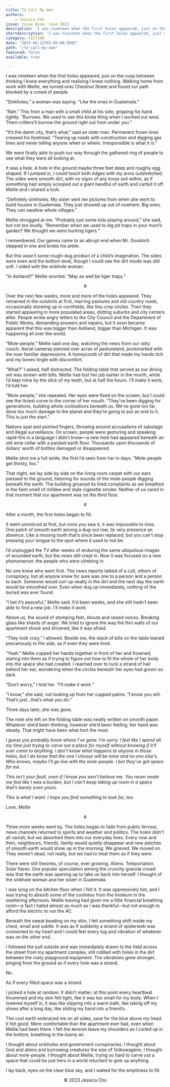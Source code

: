 ```yaml
---
title: To Call My Own
authors:
    - Jessica Cho
issue: Issue Nine, June 2023
description: 'I was nineteen when the first holes appeared, just on the cusp between thinking I knew everything and realising I knew nothing. Walking home from work with Mellie, we turned onto Chestnut Street and found our path blocked by a crowd of people. <p>“Sinkholes,” a woman was saying. “Like the ones in Guatemala.”</p> <p>“Nah.” This from a man with a small child at his side, gripping his hand tightly. “Burrows. We used to see this kinda thing when I worked out west. Them critters’ll burrow the ground right out from under you.”</p> <p>“It’s the damn city, that’s what,” said an older man. Permanent frown lines creased his forehead. “Tearing up roads with construction and digging gas lines and never telling anyone when or where. Irresponsible is what it is.”</p> <p>We were finally able to push our way through the gathered ring of people to see what they were all looking at.</p>' 
shortdescription: 'I was nineteen when the first holes appeared, just on the cusp between thinking I knew everything and realising I knew nothing. Walking home from work with Mellie, we turned onto Chestnut Street and found our path blocked by a crowd of people. <p>“Sinkholes,” a woman was saying. “Like the ones in Guatemala.”</p> <p>“Nah.” This from a man with a small child at his side, gripping his hand tightly. “Burrows. We used to see this kinda thing when I worked out west. Them critters’ll burrow the ground right out from under you.”</p> <p>“It’s the damn city, that’s what,” said an older man. Permanent frown lines creased his forehead. “Tearing up roads with construction and digging gas lines and never telling anyone when or where. Irresponsible is what it is.”</p> <p>We were finally able to push our way through the gathered ring of people to see what they were all looking at.</p>'
category: FICTION
date: "2023-06-12T01:09:00.000Z"
path: "/to-call-my-own"
featured: false
available: true

---
```


I was nineteen when the first holes appeared, just on the cusp between thinking I knew everything and realising I knew nothing. Walking home from work with Mellie, we turned onto Chestnut Street and found our path blocked by a crowd of people.

“Sinkholes,” a woman was saying. “Like the ones in Guatemala.”

“Nah.” This from a man with a small child at his side, gripping his hand tightly. “Burrows. We used to see this kinda thing when I worked out west. Them critters’ll burrow the ground right out from under you.”

“It’s the damn city, that’s what,” said an older man. Permanent frown lines creased his forehead. “Tearing up roads with construction and digging gas lines and never telling anyone when or where. Irresponsible is what it is.”

We were finally able to push our way through the gathered ring of people to see what they were all looking at.

It was a hole. A hole in the ground maybe three feet deep and roughly egg shaped. If I jumped in, I could touch both edges with my arms outstretched. The sides were smooth dirt, with no signs of any loose soil within, as if something had simply scooped out a giant handful of earth and carted it off. Mellie and I shared a look.

“Definitely sinkholes. My sister sent me pictures from when she went to build houses in Guatemala. They just showed up out of nowhere. Big ones. They can swallow whole villages.”

Mellie shrugged at me. “Probably just some kids playing around,” she said, but not too loudly. “Remember when we used to dig pit traps in your mom’s garden? We thought we were hunting tigers.”

I remembered. Our games came to an abrupt end when Mr. Goodrich stepped in one and broke his ankle.

But this wasn’t some rough-dug product of a child’s imagination. The sides were even and the bottom level, though I could see the dirt inside was still soft. I sided with the sinkhole woman.

“In Ashland?” Mellie snorted. “May as well be tiger traps.”

<p style="text-align: center;">#</p>

Over the next few weeks, more and more of the holes appeared. They remained in the outskirts at first, marring pastures and old country roads, occasionally showing up in cornfields, like tiny crop circles. Then they started appearing in more populated areas, dotting suburbs and city centers alike. People wrote angry letters to the City Council and the Department of Public Works, demanding answers and repairs, but it soon became apparent that this was bigger than Ashland, bigger than Michigan. It was happening all over the world.

“Mole-people,” Mellie said one day, watching the news from our ratty couch. Aerial cameras panned over acres of pastureland, pockmarked with the now familiar depressions. A honeycomb of dirt that made my hands itch and my bones tingle with discomfort.

“What?” I asked, half distracted. The folding table that served as our dining set was strewn with bills. Mellie had lost her job earlier in the month, while I’d kept mine by the slick of my teeth, but at half the hours. <em>I’ll make it work</em>, I’d told her.

“Mole-people,” she repeated. Her eyes were fixed on the screen, but I could see the tiniest curve to the corner of her mouth. “They’ve been digging for generations, building whole civilisations beneath us. We’ve gone too far, done too much damage to the planet and they’re going to put an end to it. This is just the start.”

Nations spat and pointed fingers, throwing around accusations of sabotage and illegal surveillance. On screen, people were gesturing and speaking rapid-fire in a language I didn’t know—a new hole had appeared beneath an old wine cellar with a packed earth floor. Thousands upon thousands of dollars’ worth of bottles damaged or disappeared.

Mellie shot me a full smile, the first I’d seen from her in days. “Mole-people get thirsty, too.”

That night, we lay side by side on the living room carpet with our ears pressed to the ground, listening for sounds of the mole-people digging beneath the earth. The building groaned its tired complaints as we breathed in the faint smell of mildew and stale cigarette smoke. Neither of us cared in that moment that our apartment was on the third floor.

<p style="text-align: center;">#</p>

After a month, the first holes began to fill.

It went unnoticed at first, but once you saw it, it was impossible to miss. One patch of smooth earth among a dug-out row, its very presence an absence. Like a missing tooth that’s since been replaced, but you can’t stop pressing your tongue to the spot where it used to not be.

I’d unplugged the TV after weeks of enduring the same ubiquitous images of wounded earth, but the news still crept in. Now it was focused on a new phenomenon: the people who were climbing in.

No one knew who went first. The news reports talked of a cult, others of conspiracy, but all anyone knew for sure was one to a person and a person to each. Someone would curl up neatly in the dirt and the next day the earth would be smoothed over. Even when dug up immediately, nothing of the buried was ever found.

“I bet it’s peaceful,” Mellie said. It’d been weeks, and she still hadn’t been able to find a new job. <em>I’ll make it work.</em>

Above us, the sound of stomping feet, shouts and raised voices. Breaking glass like shards of anger. We tried to ignore the way the thin walls of our apartment shook and shivered, like it was afraid.

“They look cozy,” I allowed. Beside me, the stack of bills on the table leaned precariously to the side, as if even they were tired.

“Yeah.” Mellie cupped her hands together in front of her and frowned, staring into them as if trying to figure out how to fit the whole of her body into the space she had created. I reached over to tuck a strand of hair behind her ear, wondering when the circles beneath her eyes had grown so dark.

“Don’t worry,” I told her. “I’ll make it work.”

“I know,” she said, not looking up from her cupped palms. “I know you will. That’s just...that’s what you do.”

Three days later, she was gone.

The note she left on the folding table was neatly written on smooth paper. Whatever she’d been thinking, however she’d been feeling, her hand was steady. That might have been what hurt the most.

<em>I guess you probably know where I’ve gone. I’m sorry. I feel like I spend all my time just trying to carve out a place for myself without knowing if it’ll ever come to anything. I don’t know what happens to anyone in those holes, but I do know that the one I choose will be mine and no one else’s. Who knows, maybe I’ll go live with the mole-people. I bet they’ve got space for me.</em>

<em>This isn’t your fault, even if I know you won’t believe me. You never made me feel like I was a burden, but I can’t keep taking up room in a space that’s barely even yours.</em>

<em>This is what I want. I hope you find something to look for, too.</em>

<em>Love, Mellie</em>

<p style="text-align: center;">#</p>

Three more weeks went by. The holes began to fade from public fervour, news channels returned to sports and weather and politics. The holes didn’t all vanish, but we absorbed them into our everyday lives. Every now and then, neighbours, friends, family would quietly disappear and new patches of smooth earth would show up in the morning. We grieved. We moved on. They weren’t dead, not really, but we had to treat them as if they were.

There were still theories, of course, ever growing. Aliens. Teleportation. Solar flares. One popular speculation among the crunchy granola crowd was that the earth was opening up to take us back into herself. I thought of the sinkhole woman and her sister in Guatemala.

I was lying on the kitchen floor when I felt it. It was oppressively hot, and I was trying to absorb some of the coolness from the linoleum in the sweltering afternoon. Mellie leaving had given me a little financial breathing room—a fact I hated almost as much as I was thankful—but not enough to afford the electric to run the AC.

Beneath the sweat beading on my skin, I felt something shift inside my chest, small and subtle. It was as if suddenly a strand of spiderweb was connected to my heart and I could feel every tug and vibration of whatever was on the other end.

I followed the pull outside and was immediately drawn to the field across the street from my apartment complex, still riddled with holes in the dirt between the rusty playground equipment. The vibrations grew stronger, pinging from the ground as if every hole was a strand.

No.

As if every filled space was a strand.

I picked a hole at random. It didn’t matter; at this point every heartbeat thrummed and my skin felt tight, like it was too small for my body. When I lowered myself in, it was like slipping into a warm bath, like taking off my shoes after a long day, like sliding my hand into a friend’s.

The cool earth embraced me on all sides, save for the blue above my head. It felt good. More comfortable than the apartment ever had, even when Mellie had been there. I felt the tension leave my shoulders as I curled up in the bottom, breathing in the loamy air.

I thought about sinkholes and government conspiracies. I thought about God and aliens and burrowing creatures the size of Volkswagens. I thought about mole-people. I thought about Mellie, trying so hard to carve out a space that could be just hers in a world reluctant to give up anything.

I lay back, eyes on the clear blue sky, and I waited for the emptiness to fill.


<p style="text-align: center;">© 2023 Jessica Cho</p>